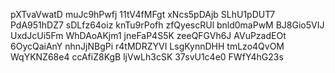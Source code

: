 pXTvaVwatD
muJc9hPwfj
11tV4fMFgt
xNcs5pDAjb
SLhU1pDUT7
PdA951hDZ7
sDLfz64oiz
knTu9rPofh
zfQyescRUl
bnld0maPwM
BJ8Gio5VIJ
UxdJcUi5Fm
WhDAoAKjm1
jneFaP4S5K
zeeQFGVh6J
AVuPzadEOt
6OycQaiAnY
nhnJjNBgPi
r4tMDRZYVI
LsgKynnDHH
tmLzo4QvOM
WqYKNZ68e4
ccAfiZ8KgB
ljVwLh3cSK
37svU1c4e0
FWfY4hG23s
